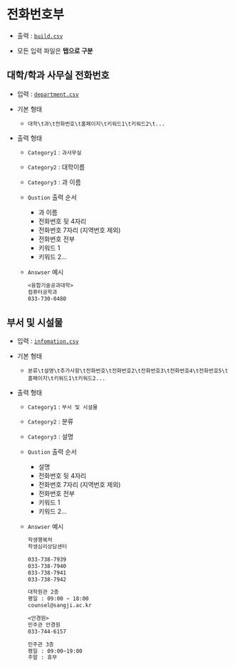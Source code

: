 # 전화번호부

- 출력 : [`build.csv`](build.csv)

- 모든 입력 파일은 **탭으로 구분**

## 대학/학과 사무실 전화번호

- 입력 : [`department.csv`](department.csv)
- 기본 형태

    - `대학\t과\t전화번호\t홈페이지\t키워드1\t키워드2\t...`

- 출력 형태

    - `Category1` : `과사무실`
    - `Category2` : 대학이름
    - `Category3` : 과 이름
    - `Qustion` 출력 순서

        - 과 이름
        - 전화번호 뒷 4자리
        - 전화번호 7자리 (지역번호 제외)
        - 전화번호 전부
        - 키워드 1
        - 키워드 2...

    - `Answser` 예시

        ```txt
        <융합기술공과대학>
        컴퓨터공학과
        033-730-0480
        ```

## 부서 및 시설물

- 입력 : [`infomation.csv`](infomation.csv)
- 기본 형태

    - `분류\t설명\t추가사항\t전화번호\t전화번호2\t전화번호3\t전화번호4\t전화번호5\t홈페이지\t키워드1\t키워드2...`

- 출력 형태

    - `Category1` : `부서 및 시설물`
    - `Category2` : 분류
    - `Category3` : 설명
    - `Qustion` 출력 순서

        - 설명
        - 전화번호 뒷 4자리
        - 전화번호 7자리 (지역번호 제외)
        - 전화번호 전부
        - 키워드 1
        - 키워드 2...

    - `Answser` 예시

        ```txt
        학생행복처
        학생심리상담센터

        033-738-7939
        033-738-7940
        033-738-7941
        033-738-7942

        대학원관 2층
        평일 : 09:00 ~ 18:00
        counsel@sangji.ac.kr
        ```

        ```txt
        <안경원>
        민주관 안경원
        033-744-6157

        민주관 3층
        평일 : 09:00~19:00
        주말 : 휴무


        ```
